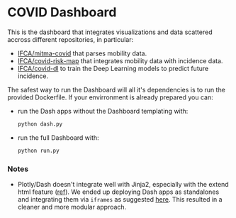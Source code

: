 COVID Dashboard
===============

This is the dashboard that integrates visualizations and data scattered accross different repositories, in particular:

* [IFCA/mitma-covid](https://github.com/IFCA/mitma-covid) that parses mobility data.
* [IFCA/covid-risk-map](https://github.com/IFCA/covid-risk-map) that integrates mobility data with incidence data.
* [IFCA/covid-dl](https://github.com/IFCA/covid-dl) to train the Deep Learning models to predict future incidence.

The safest way to run the Dashboard will all it's dependencies is to run the provided Dockerfile.
If your envirronment is already prepared you can:
* run the Dash apps without the Dashboard templating with:
    ```bash
    python dash.py
    ```
* run the full Dashboard with:
    ```bash
    python run.py
    ```

### Notes
* Plotly/Dash doesn't integrate well with Jinja2, especially with the extend html feature ([ref](https://community.plotly.com/t/using-dash-in-flask-app-extend-base-html-using-jinja2/43298)). We ended up deploying Dash apps as standalones and integrating them via `iframes` as suggested [here](https://www.reddit.com/r/flask/comments/lmoc9n/using_dash_in_flask_app_how_do_i_extend_basehtml/gnw6ur2?utm_source=share&utm_medium=web2x&context=3). This resulted in a cleaner and more modular approach.
